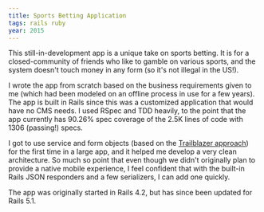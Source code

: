 ```yaml
---
title: Sports Betting Application
tags: rails ruby
year: 2015
---
```


This still-in-development app is a unique take on sports betting. It is for a
closed-community of friends who like to gamble on various sports, and the system
doesn't touch money in any form (so it's not illegal in the US!).

I wrote the app from scratch based on the business requirements given to me (which had been modeled on an offline process in use for a few years). The app is built in Rails since this was a customized application that would have no CMS needs. I used RSpec and TDD heavily, to the point that the app currently has 90.26% spec coverage of the 2.5K lines of code with 1306 (passing!) specs.

I got to use service and form objects (based on the <a href="http://trailblazer.to/">Trailblazer approach</a>) for
the first time in a large app, and it helped me develop a very clean
architecture. So much so point that even though we didn't originally plan to
provide a native mobile experience, I feel confident that with the built-in
Rails JSON responders and a few serializers, I can add one quickly.

The app was originally started in Rails 4.2, but has since been updated for Rails 5.1.
